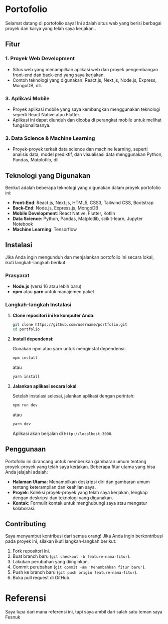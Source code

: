 # Portofolio

Selamat datang di portofolio saya! Ini adalah situs web yang berisi berbagai proyek dan karya yang telah saya kerjakan..

## Fitur

### 1. **Proyek Web Development**
   - Situs web yang menampilkan aplikasi web dan proyek pengembangan front-end dan back-end yang saya kerjakan.
   - Contoh teknologi yang digunakan: React.js, Next.js, Node.js, Express, MongoDB, dll.

### 3. **Aplikasi Mobile**
   - Proyek aplikasi mobile yang saya kembangkan menggunakan teknologi seperti React Native atau Flutter.
   - Aplikasi ini dapat diunduh dan dicoba di perangkat mobile untuk melihat fungsionalitasnya.

### 3. **Data Science & Machine Learning**
   - Proyek-proyek terkait data science dan machine learning, seperti analisis data, model prediktif, dan visualisasi data menggunakan Python, Pandas, Matplotlib, dll.

## Teknologi yang Digunakan

Berikut adalah beberapa teknologi yang digunakan dalam proyek portofolio ini:

- **Front-End**: React.js, Next.js, HTML5, CSS3, Tailwind CSS, Bootstrap
- **Back-End**: Node.js, Express.js, MongoDB
- **Mobile Development**: React Native, Flutter, Kotlin
- **Data Science**: Python, Pandas, Matplotlib, scikit-learn, Jupyter Notebook
- **Machine Learning**: Tensorflow

## Instalasi

Jika Anda ingin mengunduh dan menjalankan portofolio ini secara lokal, ikuti langkah-langkah berikut:

### Prasyarat

- **Node.js** (versi 16 atau lebih baru)
- **npm** atau **yarn** untuk manajemen paket

### Langkah-langkah Instalasi

1. **Clone repositori ini ke komputer Anda**:

   ```bash
   git clone https://github.com/username/portfolio.git
   cd portfolio
   ```

2. **Install dependensi**:

   Gunakan npm atau yarn untuk menginstal dependensi:

   ```bash
   npm install
   ```

   atau

   ```bash
   yarn install
   ```

3. **Jalankan aplikasi secara lokal**:

   Setelah instalasi selesai, jalankan aplikasi dengan perintah:

   ```bash
   npm run dev
   ```

   atau

   ```bash
   yarn dev
   ```

   Aplikasi akan berjalan di `http://localhost:3000`.

## Penggunaan

Portofolio ini dirancang untuk memberikan gambaran umum tentang proyek-proyek yang telah saya kerjakan. Beberapa fitur utama yang bisa Anda jelajahi adalah:

- **Halaman Utama**: Menampilkan deskripsi diri dan gambaran umum tentang keterampilan dan keahlian saya.
- **Proyek**: Koleksi proyek-proyek yang telah saya kerjakan, lengkap dengan deskripsi dan teknologi yang digunakan.
- **Kontak**: Formulir kontak untuk menghubungi saya atau mengatur kolaborasi.

## Contributing

Saya menyambut kontribusi dari semua orang! Jika Anda ingin berkontribusi pada proyek ini, silakan ikuti langkah-langkah berikut:

1. Fork repositori ini.
2. Buat branch baru (`git checkout -b feature-nama-fitur`).
3. Lakukan perubahan yang diinginkan.
4. Commit perubahan (`git commit -am 'Menambahkan fitur baru'`).
5. Push ke branch baru (`git push origin feature-nama-fitur`).
6. Buka pull request di GitHub.

# Referensi

Saya lupa dari mana referensi ini, tapi saya ambil dari salah satu teman saya Fesnuk
